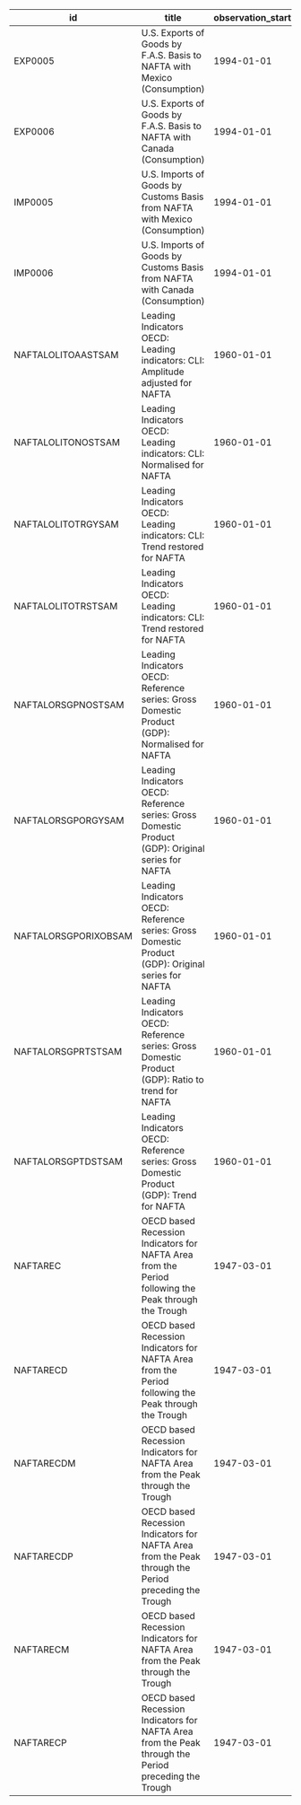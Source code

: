 | id                   | title                                                                                                | observation_start   | observation_end   |
|----------------------|------------------------------------------------------------------------------------------------------|---------------------|-------------------|
| EXP0005              | U.S. Exports of Goods by F.A.S. Basis to NAFTA with Mexico (Consumption)                             | 1994-01-01          | 2020-12-01        |
| EXP0006              | U.S. Exports of Goods by F.A.S. Basis to NAFTA with Canada (Consumption)                             | 1994-01-01          | 2020-12-01        |
| IMP0005              | U.S. Imports of Goods by Customs Basis from NAFTA with Mexico (Consumption)                          | 1994-01-01          | 2020-12-01        |
| IMP0006              | U.S. Imports of Goods by Customs Basis from NAFTA with Canada (Consumption)                          | 1994-01-01          | 2020-12-01        |
| NAFTALOLITOAASTSAM   | Leading Indicators OECD: Leading indicators: CLI: Amplitude adjusted for NAFTA                       | 1960-01-01          | 2022-02-01        |
| NAFTALOLITONOSTSAM   | Leading Indicators OECD: Leading indicators: CLI: Normalised for NAFTA                               | 1960-01-01          | 2022-02-01        |
| NAFTALOLITOTRGYSAM   | Leading Indicators OECD: Leading indicators: CLI: Trend restored for NAFTA                           | 1960-01-01          | 2021-11-01        |
| NAFTALOLITOTRSTSAM   | Leading Indicators OECD: Leading indicators: CLI: Trend restored for NAFTA                           | 1960-01-01          | 2021-11-01        |
| NAFTALORSGPNOSTSAM   | Leading Indicators OECD: Reference series: Gross Domestic Product (GDP): Normalised for NAFTA        | 1960-01-01          | 2021-11-01        |
| NAFTALORSGPORGYSAM   | Leading Indicators OECD: Reference series: Gross Domestic Product (GDP): Original series for NAFTA   | 1960-01-01          | 2021-11-01        |
| NAFTALORSGPORIXOBSAM | Leading Indicators OECD: Reference series: Gross Domestic Product (GDP): Original series for NAFTA   | 1960-01-01          | 2021-11-01        |
| NAFTALORSGPRTSTSAM   | Leading Indicators OECD: Reference series: Gross Domestic Product (GDP): Ratio to trend for NAFTA    | 1960-01-01          | 2021-11-01        |
| NAFTALORSGPTDSTSAM   | Leading Indicators OECD: Reference series: Gross Domestic Product (GDP): Trend for NAFTA             | 1960-01-01          | 2021-11-01        |
| NAFTAREC             | OECD based Recession Indicators for NAFTA Area from the Period following the Peak through the Trough | 1947-03-01          | 2021-09-01        |
| NAFTARECD            | OECD based Recession Indicators for NAFTA Area from the Period following the Peak through the Trough | 1947-03-01          | 2021-09-30        |
| NAFTARECDM           | OECD based Recession Indicators for NAFTA Area from the Peak through the Trough                      | 1947-03-01          | 2021-09-30        |
| NAFTARECDP           | OECD based Recession Indicators for NAFTA Area from the Peak through the Period preceding the Trough | 1947-03-01          | 2021-09-30        |
| NAFTARECM            | OECD based Recession Indicators for NAFTA Area from the Peak through the Trough                      | 1947-03-01          | 2021-09-01        |
| NAFTARECP            | OECD based Recession Indicators for NAFTA Area from the Peak through the Period preceding the Trough | 1947-03-01          | 2021-09-01        |